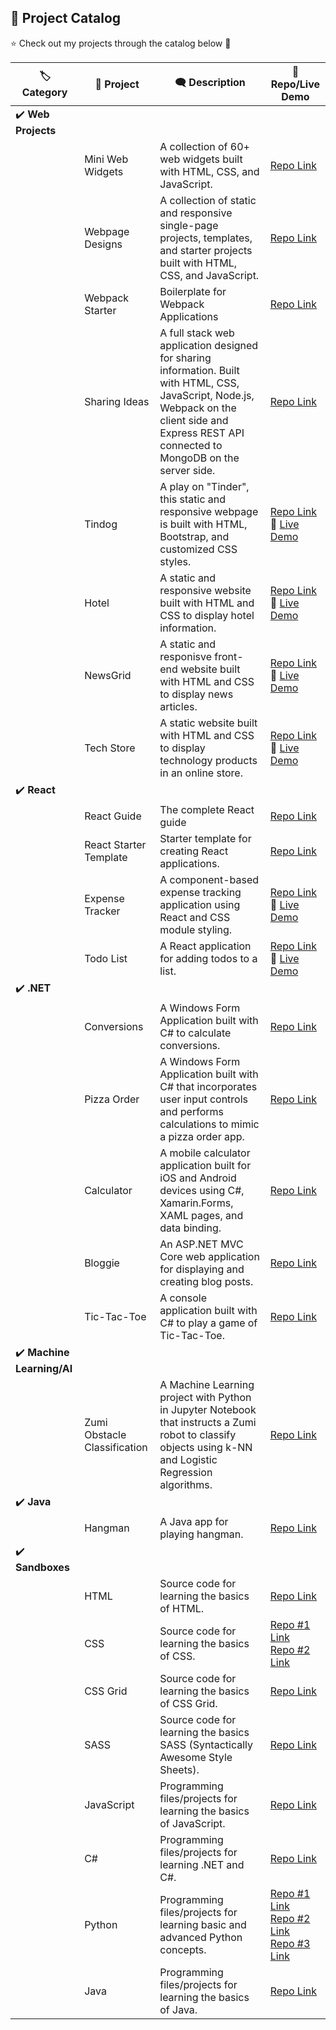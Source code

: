 ## :pushpin: Project Catalog

:star: Check out my projects through the catalog below :raised_hands:

| :label: Category | :rocket: Project | :left_speech_bubble: Description | :link: Repo/Live Demo |
| -------|---------|-------------|------|
| :heavy_check_mark: **Web Projects** |
| | Mini Web Widgets | A collection of 60+ web widgets built with HTML, CSS, and JavaScript. | [Repo Link](https://github.com/sidneyshafer/mini-web-projects) |
| | Webpage Designs | A collection of static and responsive single-page projects, templates, and starter projects built with HTML, CSS, and JavaScript. | [Repo Link](https://github.com/sidneyshafer/webpage-projects) |
| | Webpack Starter | Boilerplate for Webpack Applications | [Repo Link](https://github.com/sidneyshafer/webpack-starter) |
| | Sharing Ideas | A full stack web application designed for sharing information. Built with HTML, CSS, JavaScript, Node.js, Webpack on the client side and Express REST API connected to MongoDB on the server side. | [Repo Link](https://github.com/sidneyshafer/sharing-ideas-app) |
| | Tindog | A play on "Tinder", this static and responsive webpage is built with HTML, Bootstrap, and customized CSS styles. | [Repo Link](https://github.com/sidneyshafer/tindog)<br>:link: [Live Demo](https://sidneyshafer.github.io/tindog/) |
| | Hotel | A static and responsive website built with HTML and CSS to display hotel information. | [Repo Link](https://github.com/sidneyshafer/hotel-website)<br>:link: [Live Demo](https://sidneyshafer.github.io/hotel-website/) |
| | NewsGrid | A static and responisve front-end website built with HTML and CSS to display news articles. | [Repo Link](https://github.com/sidneyshafer/newsgrid-website)<br>:link: [Live Demo](https://sidneyshafer.github.io/newsgrid-website/) |
| | Tech Store | A static website built with HTML and CSS to display technology products in an online store. | [Repo Link](https://github.com/sidneyshafer/newsgrid-website)<br>:link: [Live Demo](https://sidneyshafer.github.io/tech-store/) |
| :heavy_check_mark: **React** |
| | React Guide | The complete React guide | [Repo Link](https://github.com/sidneyshafer/complete-react-guide) |
| | React Starter Template | Starter template for creating React applications. | [Repo Link](https://github.com/sidneyshafer/react-starter-template) |
| | Expense Tracker | A component-based expense tracking application using React and CSS module styling. | [Repo Link](https://github.com/sidneyshafer/expense-tracker)<br>:link: [Live Demo](https://cosmic-chebakia-644d50.netlify.app/) |
| | Todo List | A React application for adding todos to a list. | [Repo Link](https://github.com/sidneyshafer/todo-list)<br>:link: [Live Demo](https://funny-paletas-5452e6.netlify.app/) |
| :heavy_check_mark: **.NET** |
| | Conversions | A Windows Form Application built with C# to calculate conversions. | [Repo Link](https://github.com/sidneyshafer/conversions) |
| | Pizza Order | A Windows Form Application built with C# that incorporates user input controls and performs calculations to mimic a pizza order app. | [Repo Link](https://github.com/sidneyshafer/pizza-order-app) |
| | Calculator | A mobile calculator application built for iOS and Android devices using C#, Xamarin.Forms, XAML pages, and data binding. | [Repo Link](https://github.com/sidneyshafer/calculator) |
| | Bloggie | An ASP.NET MVC Core web application for displaying and creating blog posts. | [Repo Link](https://github.com/sidneyshafer/Bloggie) |
| | Tic-Tac-Toe | A console application built with C# to play a game of Tic-Tac-Toe. | [Repo Link](https://github.com/sidneyshafer/tic-tac-toe) |
| :heavy_check_mark: **Machine Learning/AI** |
| | Zumi Obstacle Classification | A Machine Learning project with Python in Jupyter Notebook that instructs a Zumi robot to classify objects using k-NN and Logistic Regression algorithms. | [Repo Link](https://github.com/sidneyshafer/zumi-project) |
| :heavy_check_mark: **Java** |
| | Hangman | A Java app for playing hangman. | [Repo Link](https://github.com/sidneyshafer/hangman) |
| :heavy_check_mark: **Sandboxes** |
| | HTML | Source code for learning the basics of HTML. | [Repo Link](https://github.com/sidneyshafer/html-sandbox) |
| | CSS | Source code for learning the basics of CSS. | [Repo #1 Link](https://github.com/sidneyshafer/css-sandbox)<br>[Repo #2 Link](https://github.com/sidneyshafer/css-sandbox) |
| | CSS Grid | Source code for learning the basics of CSS Grid. | [Repo Link](https://github.com/sidneyshafer/grid-sandbox) |
| | SASS | Source code for learning the basics SASS (Syntactically Awesome Style Sheets). | [Repo Link](https://github.com/sidneyshafer/sass-sandbox) |
| | JavaScript | Programming files/projects for learning the basics of JavaScript. | [Repo Link](https://github.com/sidneyshafer/javascript-sandbox) |
| | C# | Programming files/projects for learning .NET and C#. | [Repo Link](https://github.com/sidneyshafer/c-sharp-sandbox) |
| | Python | Programming files/projects for learning basic and advanced Python concepts. | [Repo #1 Link](https://github.com/sidneyshafer/python-pro-bootcamp)<br>[Repo #2 Link](https://github.com/sidneyshafer/python-bootcamp)<br>[Repo #3 Link](https://github.com/sidneyshafer/python-fundamentals) |
| | Java | Programming files/projects for learning the basics of Java. | [Repo Link](https://github.com/sidneyshafer/java-sandbox) |
